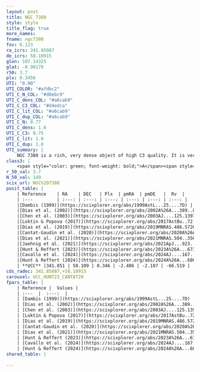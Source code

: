 ```yaml
---
layout: post
title: NGC 7380
style: style
title_flag: true
more_names: 
fname: ngc7380
fov: 0.123
ra_icrs: 341.85087
de_icrs: 58.10915
glon: 107.14325
glat: -0.90179
r50: 3.7
plx: 0.3456
UTI: "0.90"
UTI_COLOR: "#afdbc2"
UTI_C_N_COL: "#d0ebc9"
UTI_C_dens_COL: "#a6cab9"
UTI_C_C3_COL: "#d4edca"
UTI_C_lit_COL: "#a6cab9"
UTI_C_dup_COL: "#a6cab9"
UTI_C_N: 0.77
UTI_C_dens: 1.0
UTI_C_C3: 0.75
UTI_C_lit: 1.0
UTI_C_dup: 1.0
UTI_summary: |
    NGC 7380 is a rich, very dense object of high C3 quality. It is very well-studied in the literature.
class3: |
    <span style="color: green; font-weight: bold;">A</span><span style="color: #FFC300; font-weight: bold;">B</span>
r_50_val: 3.7
N_50_val: 149
scix_url: NGC%207380
posit_table: |
    | Reference    | RA    | DEC   | Plx  | pmRA  | pmDE   |  Rv  |
    | :---         | :---: | :---: | :---: | :---: | :---: | :---: |
    |[Dambis (1999)](https://scixplorer.org/abs/1999AstL...25....7D) | 341.837 | 58.132 | -- | -- | -- | -- |
    |[Dias et al. (2002)](https://scixplorer.org/abs/2002A%26A...389..871D) | 341.837 | 58.132 | -- | -1.74 | -2.52 | -42.09 |
    |[Chen et al. (2003)](https://scixplorer.org/abs/2003AJ....125.1397C) | 341.783 | 58.099 | -- | -1.74 | -2.52 | -39.0 |
    |[Loktin & Popova (2017)](https://scixplorer.org/abs/2017AstBu..72..257L) | 341.835 | 58.132 | -- | -1.023 | -0.321 | -34.1 |
    |[Dias et al. (2019)](https://scixplorer.org/abs/2019MNRAS.486.5726D) | 341.837 | 58.132 | 0.304 | -2.624 | -2.044 | -51.118 |
    |[Cantat-Gaudin et al. (2020)](https://scixplorer.org/abs/2020A%26A...640A...1C) | 341.817 | 58.125 | 0.333 | -2.517 | -2.144 | -- |
    |[Dias et al. (2021)](https://scixplorer.org/abs/2021MNRAS.504..356D) | 341.8 | 58.148 | 0.331 | -2.499 | -2.134 | -- |
    |[Jaehnig et al. (2021)](https://scixplorer.org/abs/2021ApJ...923..129J) | 341.842 | 58.087 | 0.355 | -2.79 | -2.226 | -- |
    |[Hunt & Reffert (2023)](https://scixplorer.org/abs/2023A%26A...673A.114H) | 341.921 | 58.099 | 0.342 | -2.464 | -2.194 | -80.095 |
    |[Cavallo et al. (2024)](https://scixplorer.org/abs/2024AJ....167...12C) | 341.855 | 58.112 | 0.347 | -- | -- | -- |
    |[Hunt & Reffert (2024)](https://scixplorer.org/abs/2024A%26A...686A..42H) | 341.921 | 58.099 | 0.342 | -2.464 | -2.194 | -80.095 |
    | **UCC** |341.851 | 58.109 | 0.346 | -2.486 | -2.187 | -66.519 | 
cds_radec: 341.85087,+58.10915
carousel: UCC_HUNT23_CANTAT20
fpars_table: |
    | Reference |  Values |
    | :---  |  :---:  |
    | [Dambis (1999)](https://scixplorer.org/abs/1999AstL...25....7D) | `E_B-V_=0.562, DM0=12.04, log_age_=7.1` |
    | [Dias et al. (2002)](https://scixplorer.org/abs/2002A%26A...389..871D) | `E(B-V)=0.602, Dist=2222.0, Age=7.077` |
    | [Chen et al. (2003)](https://scixplorer.org/abs/2003AJ....125.1397C) | `HDis=2222, Age=0.01` |
    | [Loktin & Popova (2017)](https://scixplorer.org/abs/2017AstBu..72..257L) | `E(B-V)=0.603, Dmod=11.732, logt=7.081` |
    | [Dias et al. (2019)](https://scixplorer.org/abs/2019MNRAS.486.5726D) | `E(B-V)=0.52, Dist=1810, logAge=7.352, Z=0.002` |
    | [Cantat-Gaudin et al. (2020)](https://scixplorer.org/abs/2020A%26A...640A...1C) | `AVNN=1.59, DMNN=12.86, AgeNN=6.62` |
    | [Dias et al. (2021)](https://scixplorer.org/abs/2021MNRAS.504..356D) | `Av=1.853, Dist=2394, logage=7.004, [Fe/H]=-0.062` |
    | [Hunt & Reffert (2023)](https://scixplorer.org/abs/2023A%26A...673A.114H) | `AV50=1.852, diffAV50=2.247, MOD50=12.154, logAge50=6.964` |
    | [Cavallo et al. (2024)](https://scixplorer.org/abs/2024AJ....167...12C) | `AV50=1.8, dMod50=11.95, logAge50=6.96, [Fe/H]50=0.32` |
    | [Hunt & Reffert (2024)](https://scixplorer.org/abs/2024A%26A...686A..42H) | `MassJ=1305.93` |
shared_table: |
    
---
```

